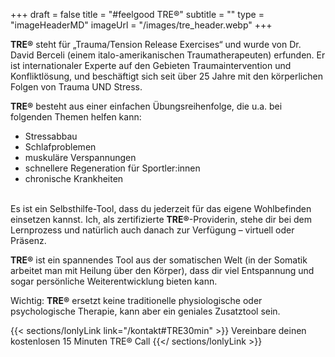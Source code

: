 +++
draft = false
title = "#feelgood TRE®"
subtitle = ""
type = "imageHeaderMD"
imageUrl = "/images/tre_header.webp"
+++

**TRE®** steht für „Trauma/Tension Release Exercises“ und wurde von Dr. David Berceli (einem italo-amerikanischen Traumatherapeuten) erfunden. Er ist internationaler Experte auf den Gebieten Traumaintervention und Konfliktlösung, und beschäftigt sich seit über 25 Jahre mit den körperlichen Folgen von Trauma UND Stress.

**TRE®** besteht aus einer einfachen Übungsreihenfolge, die u.a. bei folgenden Themen helfen kann:
* Stressabbau
* Schlafproblemen
* muskuläre Verspannungen
* schnellere Regeneration für Sportler:innen
* chronische Krankheiten

\
Es ist ein Selbsthilfe-Tool, dass du jederzeit für das eigene Wohlbefinden einsetzen kannst. Ich, als zertifizierte **TRE®**-Providerin, stehe dir bei dem Lernprozess und natürlich auch danach zur Verfügung – virtuell oder Präsenz.

**TRE®** ist ein spannendes Tool aus der somatischen Welt (in der Somatik arbeitet man mit Heilung über den Körper), dass dir viel Entspannung und sogar persönliche Weiterentwicklung bieten kann. 

Wichtig: **TRE®** ersetzt keine traditionelle physiologische oder psychologische Therapie, kann aber ein geniales Zusatztool sein.

{{< sections/lonlyLink link="/kontakt#TRE30min" >}}
Vereinbare deinen kostenlosen 15 Minuten TRE® Call
{{</ sections/lonlyLink >}}